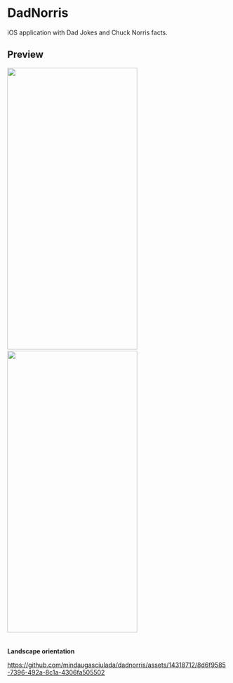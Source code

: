 # DadNorris

iOS application with Dad Jokes and Chuck Norris facts.

## Preview

<img src="https://github.com/mindaugasciulada/dadnorris/assets/14318712/c9578f50-c489-4c44-985d-9c5ea599d809" width="296" height="640"/> &ensp; &ensp;
<img src="https://github.com/mindaugasciulada/dadnorris/assets/14318712/f451aebd-2ad1-47d8-a547-8bc7efaf2434" width="296" height="640"/> &ensp; &ensp;

<br>
<b>Landscape orientation</b><br>



https://github.com/mindaugasciulada/dadnorris/assets/14318712/8d6f9585-7396-492a-8c1a-4306fa505502


